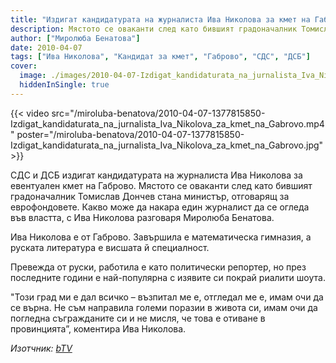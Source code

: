 ```yaml
---
title: "Издигат кандидатурата на журналиста Ива Николова за кмет на Габрово"
description: Мястото се оваканти след като бившият градоначалник Томислав Дончев стана министър, отговарящ за еврофондовете
author: ["Миролюба Бенатова"]
date: 2010-04-07
tags: ["Ива Николова", "Кандидат за кмет", "Габрово", "СДС", "ДСБ"]
cover:
  image: ./images/2010-04-07-Izdigat_kandidaturata_na_jurnalista_Iva_Nikolova_za_kmet_na_Gabrovo/cover.webp
  hiddenInSingle: true
---
```


{{< video src="/miroluba-benatova/2010-04-07-1377815850-Izdigat_kandidaturata_na_jurnalista_Iva_Nikolova_za_kmet_na_Gabrovo.mp4"
  poster="/miroluba-benatova/2010-04-07-1377815850-Izdigat_kandidaturata_na_jurnalista_Iva_Nikolova_za_kmet_na_Gabrovo.jpg" >}}

СДС и ДСБ издигат кандидатурата на журналиста Ива Николова за евентуален кмет на Габрово.
Мястото се оваканти след като бившият градоначалник Томислав Дончев стана министър, отговарящ за еврофондовете. Какво може да накара един журналист да се огледа във властта, с Ива Николова разговаря Миролюба Бенатова.

Ива Николова е от Габрово. Завършила е математическа гимназия, а руската литература е висшата й специалност.

Превежда от руски, работила е като политически репортер, но през последните години е най-популярна с изявите си покрай риалити шоута.

"Този град ми е дал всичко – възпитал ме е, отгледал ме е, имам очи да се върна. Не съм направила големи поразии в живота си, имам очи да погледна съгражданите си и не мисля, че това е отиване в провинцията”, коментира Ива Николова.

*Изотчник: [bTV](https://btvnovinite.bg/1377815850-Izdigat_kandidaturata_na_jurnalista_Iva_Nikolova_za_kmet_na_Gabrovo.html)*

